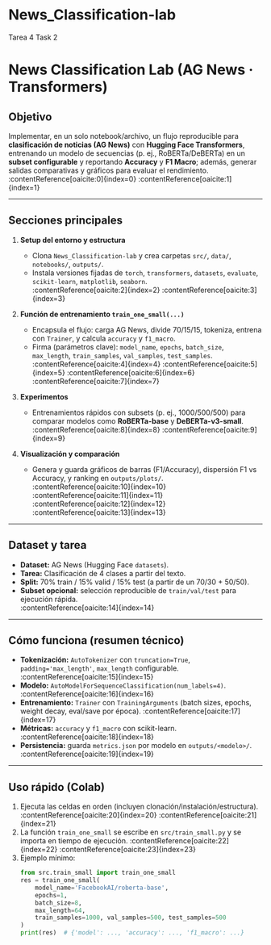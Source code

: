 # News_Classification-lab
Tarea 4 Task 2

# News Classification Lab (AG News · Transformers)

## Objetivo
Implementar, en un solo notebook/archivo, un flujo reproducible para **clasificación de noticias (AG News)** con **Hugging Face Transformers**, entrenando un modelo de secuencias (p. ej., RoBERTa/DeBERTa) en un **subset configurable** y reportando **Accuracy** y **F1 Macro**; además, generar salidas comparativas y gráficos para evaluar el rendimiento. :contentReference[oaicite:0]{index=0} :contentReference[oaicite:1]{index=1}

---

## Secciones principales
1) **Setup del entorno y estructura**  
   - Clona `News_Classification-lab` y crea carpetas `src/`, `data/`, `notebooks/`, `outputs/`.  
   - Instala versiones fijadas de `torch`, `transformers`, `datasets`, `evaluate`, `scikit-learn`, `matplotlib`, `seaborn`.  
   :contentReference[oaicite:2]{index=2} :contentReference[oaicite:3]{index=3}

2) **Función de entrenamiento `train_one_small(...)`**  
   - Encapsula el flujo: carga AG News, divide 70/15/15, tokeniza, entrena con `Trainer`, y calcula `accuracy` y `f1_macro`.  
   - Firma (parámetros clave): `model_name`, `epochs`, `batch_size`, `max_length`, `train_samples`, `val_samples`, `test_samples`.  
   :contentReference[oaicite:4]{index=4} :contentReference[oaicite:5]{index=5} :contentReference[oaicite:6]{index=6} :contentReference[oaicite:7]{index=7}

3) **Experimentos**  
   - Entrenamientos rápidos con subsets (p. ej., 1000/500/500) para comparar modelos como **RoBERTa-base** y **DeBERTa-v3-small**.  
   :contentReference[oaicite:8]{index=8} :contentReference[oaicite:9]{index=9}

4) **Visualización y comparación**  
   - Genera y guarda gráficos de barras (F1/Accuracy), dispersión F1 vs Accuracy, y ranking en `outputs/plots/`.  
   :contentReference[oaicite:10]{index=10} :contentReference[oaicite:11]{index=11} :contentReference[oaicite:12]{index=12} :contentReference[oaicite:13]{index=13}

---

## Dataset y tarea
- **Dataset:** AG News (Hugging Face `datasets`).  
- **Tarea:** Clasificación de 4 clases a partir del texto.  
- **Split:** 70% train / 15% valid / 15% test (a partir de un 70/30 + 50/50).  
- **Subset opcional:** selección reproducible de `train/val/test` para ejecución rápida.  
:contentReference[oaicite:14]{index=14}

---

## Cómo funciona (resumen técnico)
- **Tokenización:** `AutoTokenizer` con `truncation=True`, `padding='max_length'`, `max_length` configurable. :contentReference[oaicite:15]{index=15}  
- **Modelo:** `AutoModelForSequenceClassification(num_labels=4)`. :contentReference[oaicite:16]{index=16}  
- **Entrenamiento:** `Trainer` con `TrainingArguments` (batch sizes, epochs, weight decay, eval/save por época). :contentReference[oaicite:17]{index=17}  
- **Métricas:** `accuracy` y `f1_macro` con scikit-learn. :contentReference[oaicite:18]{index=18}  
- **Persistencia:** guarda `metrics.json` por modelo en `outputs/<modelo>/`. :contentReference[oaicite:19]{index=19}

---

## Uso rápido (Colab)
1. Ejecuta las celdas en orden (incluyen clonación/instalación/estructura). :contentReference[oaicite:20]{index=20} :contentReference[oaicite:21]{index=21}  
2. La función `train_one_small` se escribe en `src/train_small.py` y se importa en tiempo de ejecución. :contentReference[oaicite:22]{index=22} :contentReference[oaicite:23]{index=23}  
3. Ejemplo mínimo:
   ```python
   from src.train_small import train_one_small
   res = train_one_small(
       model_name='FacebookAI/roberta-base',
       epochs=1,
       batch_size=8,
       max_length=64,
       train_samples=1000, val_samples=500, test_samples=500
   )
   print(res)  # {'model': ..., 'accuracy': ..., 'f1_macro': ...}
